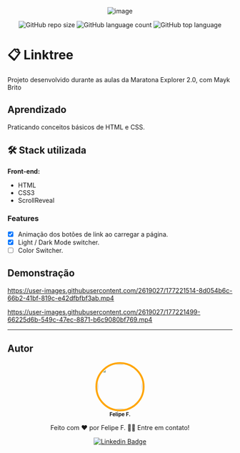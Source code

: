 <div align="center">

 <!-- :uk: [English version](/Readme/README-en.md) / [Pt-BR version](../README.md) -->
 

![image](https://user-images.githubusercontent.com/2619027/177221596-999ee9a2-f457-4f92-a527-fae8370a2cf0.png)


   

  ![GitHub repo size](https://img.shields.io/github/repo-size/felpfsf/maratona2-linktree-app) ![GitHub language count](https://img.shields.io/github/languages/count/felpfsf/maratona2-linktree-app) ![GitHub top language](https://img.shields.io/github/languages/top/felpfsf/maratona2-linktree-app)

</div>

# 📋 Linktree 

Projeto desenvolvido durante as aulas da Maratona Explorer 2.0, com Mayk Brito

## Aprendizado

Praticando conceitos básicos de HTML e CSS.

## 🛠 Stack utilizada

**Front-end:** 

- HTML
- CSS3
- ScrollReveal

### Features
- [x] Animação dos botões de link ao carregar a página.
- [x] Light / Dark Mode switcher.
- [ ] Color Switcher.

## Demonstração

https://user-images.githubusercontent.com/2619027/177221514-8d054b6c-66b2-41bf-819c-e42dfbfbf3ab.mp4

https://user-images.githubusercontent.com/2619027/177221499-66225d6b-549c-47ec-8871-b6c9080bf769.mp4

---
## Autor

<div align='center'>

 <img style="border:4px solid orange; border-radius: 100%; padding:1px;" src="https://github.com/felpfsf.png" width="100px;" alt=""/>
 <br />
 <sub><b>Felipe F.</b></sub>

Feito com ❤️ por Felipe F. 👋🏽 Entre em contato!

[![Linkedin Badge](https://img.shields.io/badge/-Felipe-blue?style=flat-square&logo=Linkedin&logoColor=white&link=https://www.linkedin.com/in/felipefsf/)](https://www.linkedin.com/in/felipefsf/)

</div>
